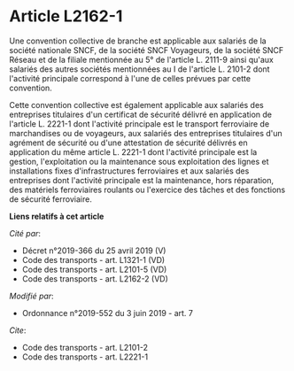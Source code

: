 # Article L2162-1

Une convention collective de branche est applicable aux salariés de la société nationale SNCF, de la société SNCF Voyageurs,
de la société SNCF Réseau et de la filiale mentionnée au 5° de l'article L. 2111-9 ainsi qu'aux salariés des autres sociétés
mentionnées au I de l'article L. 2101-2 dont l'activité principale correspond à l'une de celles prévues par cette convention.

Cette convention collective est également applicable aux salariés des entreprises titulaires d'un certificat de sécurité
délivré en application de l'article L. 2221-1 dont l'activité principale est le transport ferroviaire de marchandises ou de
voyageurs, aux salariés des entreprises titulaires d'un agrément de sécurité ou d'une attestation de sécurité délivrés en
application du même article L. 2221-1 dont l'activité principale est la gestion, l'exploitation ou la maintenance sous
exploitation des lignes et installations fixes d'infrastructures ferroviaires et aux salariés des entreprises dont l'activité
principale est la maintenance, hors réparation, des matériels ferroviaires roulants ou l'exercice des tâches et des fonctions
de sécurité ferroviaire.

**Liens relatifs à cet article**

_Cité par_:

  - Décret n°2019-366 du 25 avril 2019 (V)
  - Code des transports - art. L1321-1 (VD)
  - Code des transports - art. L2101-5 (VD)
  - Code des transports - art. L2162-2 (VD)

_Modifié par_:

  - Ordonnance n°2019-552 du 3 juin 2019 - art. 7

_Cite_:

  - Code des transports - art. L2101-2
  - Code des transports - art. L2221-1
